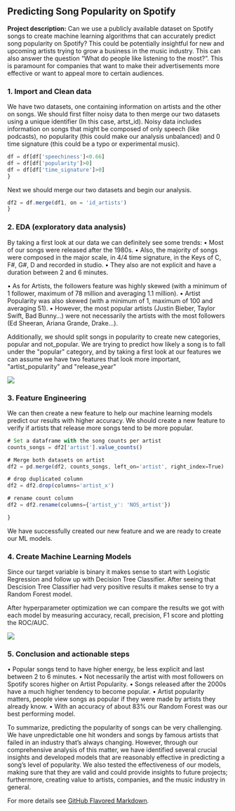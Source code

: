## Predicting Song Popularity on Spotify

**Project description:** Can we use a publicly available dataset on Spotify songs to create machine learning algorithms that can accurately predict song popularity on Spotify? This could be potentially insightful for new and upcoming artists trying to grow a business in the music industry.
This can also answer the question “What do people like listening to the most?”. This is paramount for companies that want to make their advertisements more effective or want to appeal more to certain audiences.

### 1. Import and Clean data

We have two datasets, one containing information on artists and the other on songs. We should first filter noisy data to then merge our two datasets using a unique identifier (In this case, artst_id). Noisy data includes information on songs that might be composed of only speech (like podcasts), no popularity (this could make our analysis unbalanced) and 0 time signature (this could be a typo or experimental music).

```javascript
df = df[df['speechiness']<0.66]
df = df[df['popularity']>0]
df = df[df['time_signature']>0]
}
```

Next we should merge our two datasets and begin our analysis.

```javascript
df2 = df.merge(df1, on = 'id_artists')
}
```

### 2. EDA (exploratory data analysis)

By taking a first look at our data we can definitely see some trends:
• Most of our songs were released after the 1980s. 
• Also, the majority of songs were composed in the major scale, in 4/4 time signature, in the Keys of C, F#, G#, D and recorded in studio. 
• They also are not explicit and have a duration between 2 and 6 minutes.

• As for Artists, the followers feature was highly skewed (with a minimum of 1 follower, maximum of 78 million and averaging 1.1 million). 
• Artist Popularity was also skewed (with a minimum of 1, maximum of 100 and averaging 51). 
• However, the most popular artists (Justin Bieber, Taylor Swift, Bad Bunny…) were not necessarily the artists with the most followers (Ed Sheeran, Ariana Grande, Drake…).

Additionally, we should split songs in popularity to create new categories, popular and not_popular. We are trying to predict how likely a song is to fall under the "popular" category, and by taking a first look at our features we can assume we have two features that look more important, "artist_popularity" and "release_year"

<img src="images/dummy_thumbnail.jpg?raw=true"/>

### 3. Feature Engineering

We can then create a new feature to help our machine learning models predict our results with higher accuracy. We should create a new feature to verify if artists that release more songs tend to be more popular.

```javascript
# Set a dataframe with the song counts per artist
counts_songs = df2['artist'].value_counts()

# Merge both datasets on artist
df2 = pd.merge(df2, counts_songs, left_on='artist', right_index=True)

# drop duplicated column
df2 = df2.drop(columns='artist_x')

# rename count column
df2 = df2.rename(columns={'artist_y': 'NOS_artist'})

}
```

We have successfully created our new feature and we are ready to create our ML models.

### 4. Create Machine Learning Models

Since our target variable is binary it makes sense to start with Logistic Regression and follow up with Decision Tree Classifier. After seeing that Descision Tree Classifier had very positive results it makes sense to try a Random Forest model.

After hyperparameter optimization we can compare the results we got with each model by measuring accuracy, recall, precision, F1 score and plotting the ROC/AUC.

<img src="images/dummy_thumbnail.jpg?raw=true"/>

### 5. Conclusion and actionable steps

• Popular songs tend to have higher energy, be less explicit and last between 2 to 6 minutes. 
• Not necessarily the artist with most followers on Spotify scores higher on Artist Popularity. 
• Songs released after the 2000s have a much higher tendency to become popular. 
• Artist popularity matters, people view songs as popular if they were made by artists they already know. 
• With an accuracy of about 83% our Random Forest was our best performing model.

To summarize, predicting the popularity of songs can be very challenging. We have unpredictable one hit wonders and songs by famous artists that failed in an industry that’s always changing. However, through our comprehensive analysis of this matter, we have identified several crucial insights and developed models that are reasonably effective in predicting a song’s level of popularity.
We also tested the effectiveness of our models, making sure that they are valid and could provide insights to future projects; furthermore, creating value to artists, companies, and the music industry in general.

For more details see [GitHub Flavored Markdown]([https://guides.github.com/features/mastering-markdown/](https://github.com/RodolfoAMaranhao/Predicting-Song-Popularity-on-Spotify/blob/main/Capstone%20report%20Rodolfo%20Maranhao%20(Predicting%20Song%20Popularity%20on%20Spotify).pdf)).
